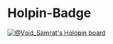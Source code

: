 # Holpin-Badge
[![@Void_Samrat's Holopin board](https://holopin.io/api/user/board?user=Void_Samrat)](https://holopin.io/@Void_Samrat)
